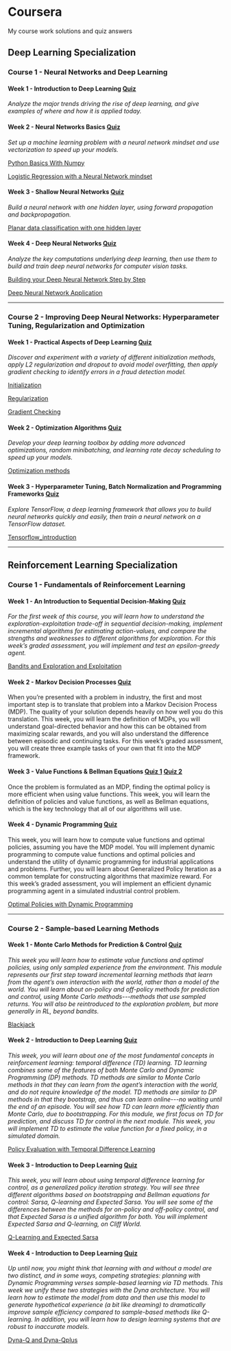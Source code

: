 # Coursera
My course work solutions and quiz answers


## Deep Learning Specialization

### Course 1 - Neural Networks and Deep Learning
#### Week 1 - Introduction to Deep Learning [Quiz](https://github.com/kenzo0619/Coursera/blob/master/Deep_Learning_Specialization/Course_1_Neural_Networks_and_Deep_Learning/Week1/DL_C1_week1_quiz_Introduction_to_deep_learning.png)

*Analyze the major trends driving the rise of deep learning, and give examples of where and how it is applied today.*


#### Week 2 - Neural Networks Basics [Quiz](https://github.com/kenzo0619/Coursera/blob/master/Deep_Learning_Specialization/Course_1_Neural_Networks_and_Deep_Learning/Week2/DL_C1_week2_quiz_Neural_Network_Basics.png)

*Set up a machine learning problem with a neural network mindset and use vectorization to speed up your models.*

[Python Basics With Numpy](https://github.com/kenzo0619/Coursera/blob/master/Deep_Learning_Specialization/Course_1_Neural_Networks_and_Deep_Learning/Week2/DL_C1_week2_1_Python_Basics_With_Numpy_v3a.ipynb)

[Logistic Regression with a Neural Network mindset](https://github.com/kenzo0619/Coursera/blob/master/Deep_Learning_Specialization/Course_1_Neural_Networks_and_Deep_Learning/Week2/DL_C1_week2_2_Logistic_Regression_with_a_Neural_Network_mindset_v6a.ipynb)


#### Week 3 - Shallow Neural Networks [Quiz](https://github.com/kenzo0619/Coursera/blob/master/Deep_Learning_Specialization/Course_1_Neural_Networks_and_Deep_Learning/Week3/DL_C1_week3_quiz_Shallow_Neural_Networks.png)

*Build a neural network with one hidden layer, using forward propagation and backpropagation.* 

[Planar data classification with one hidden layer](https://github.com/kenzo0619/Coursera/blob/master/Deep_Learning_Specialization/Course_1_Neural_Networks_and_Deep_Learning/Week3/DL_C1_week3_Planar_data_classification_with_onehidden_layer_v6c.ipynb)


#### Week 4 - Deep Neural Networks [Quiz](https://github.com/kenzo0619/Coursera/blob/master/Deep_Learning_Specialization/Course_1_Neural_Networks_and_Deep_Learning/Week4/DL_C1_week4_quiz_Key_concepts_on_Deep_Neural_Networks.png)

*Analyze the key computations underlying deep learning, then use them to build and train deep neural networks for computer vision tasks.*

[Building your Deep Neural Network Step by Step](https://github.com/kenzo0619/Coursera/blob/master/Deep_Learning_Specialization/Course_1_Neural_Networks_and_Deep_Learning/Week4/DL_C1_week4_1_Building_your_Deep_Neural_Network_Step_by_Step_v8a.ipynb)

[Deep Neural Network Application](https://github.com/kenzo0619/Coursera/blob/master/Deep_Learning_Specialization/Course_1_Neural_Networks_and_Deep_Learning/Week4/DL_C1_week4_2_Deep%2BNeural%2BNetwork%2B-%2BApplication%2Bv8.ipynb)

---

### Course 2 - Improving Deep Neural Networks: Hyperparameter Tuning, Regularization and Optimization

#### Week 1 - Practical Aspects of Deep Learning [Quiz](https://github.com/kenzo0619/Coursera/blob/master/Deep_Learning_Specialization/Course_2_Improving_Deep_Neural_Networks_Hyperparameter_Tuning_Regularization_and_Optimization/Week1/DL_C2_week1_quiz_Practical_aspects_of_Deep_Learning.png)

*Discover and experiment with a variety of different initialization methods, apply L2 regularization and dropout to avoid model overfitting, then apply gradient checking to identify errors in a fraud detection model.*

[Initialization](https://github.com/kenzo0619/Coursera/blob/master/Deep_Learning_Specialization/Course_2_Improving_Deep_Neural_Networks_Hyperparameter_Tuning_Regularization_and_Optimization/Week1/DL_C2_week1_1_Initialization.ipynb)

[Regularization](https://github.com/kenzo0619/Coursera/blob/master/Deep_Learning_Specialization/Course_2_Improving_Deep_Neural_Networks_Hyperparameter_Tuning_Regularization_and_Optimization/Week1/DL_C2_week1_2_Regularization.ipynb)

[Gradient Checking](https://github.com/kenzo0619/Coursera/blob/master/Deep_Learning_Specialization/Course_2_Improving_Deep_Neural_Networks_Hyperparameter_Tuning_Regularization_and_Optimization/Week1/DL_C2_week1_3_Gradient_Checking.ipynb)


#### Week 2 - Optimization Algorithms [Quiz](https://github.com/kenzo0619/Coursera/blob/master/Deep_Learning_Specialization/Course_2_Improving_Deep_Neural_Networks_Hyperparameter_Tuning_Regularization_and_Optimization/Week2/DL_C2_week2_quiz_Optimization_Algorithms.png)

*Develop your deep learning toolbox by adding more advanced optimizations, random minibatching, and learning rate decay scheduling to speed up your models.*

[Optimization methods](https://github.com/kenzo0619/Coursera/blob/master/Deep_Learning_Specialization/Course_2_Improving_Deep_Neural_Networks_Hyperparameter_Tuning_Regularization_and_Optimization/Week2/DL_C2_week2_Optimization_methods.ipynb)

#### Week 3 - Hyperparameter Tuning, Batch Normalization and Programming Frameworks [Quiz](https://github.com/kenzo0619/Coursera/blob/master/Deep_Learning_Specialization/Course_2_Improving_Deep_Neural_Networks_Hyperparameter_Tuning_Regularization_and_Optimization/Week3/DL_C2_week3_quiz_Hyperparameter_tuning_Batch_Normalization_Programming_Frameworks.png)

*Explore TensorFlow, a deep learning framework that allows you to build neural networks quickly and easily, then train a neural network on a TensorFlow dataset.*

[Tensorflow_introduction](https://github.com/kenzo0619/Coursera/blob/master/Deep_Learning_Specialization/Course_2_Improving_Deep_Neural_Networks_Hyperparameter_Tuning_Regularization_and_Optimization/Week3/DL_C2_week3_Tensorflow_introduction.ipynb)


---
## Reinforcement Learning Specialization


### Course 1 - Fundamentals of Reinforcement Learning
#### Week 1 - An Introduction to Sequential Decision-Making [Quiz](https://github.com/kenzo0619/Coursera/blob/master/Reinforcement_Learning_Specialization/Course_1_Fundamentals_of_Reinforcement_Learning/Week1/RL_C1_week1_quiz_Sequential_Decision_Making.png)

*For the first week of this course, you will learn how to understand the exploration-exploitation trade-off in sequential decision-making, implement incremental algorithms for estimating action-values, and compare the strengths and weaknesses to different algorithms for exploration. For this week’s graded assessment, you will implement and test an epsilon-greedy agent.*

[Bandits and Exploration and Exploitation](https://github.com/kenzo0619/Coursera/blob/master/Reinforcement_Learning_Specialization/Course_1_Fundamentals_of_Reinforcement_Learning/Week1/RL_C1_week1_Bandits_and_Exploration_and_Exploitation.ipynb)

#### Week 2 - Markov Decision Processes [Quiz](https://github.com/kenzo0619/Coursera/blob/master/Reinforcement_Learning_Specialization/Course_1_Fundamentals_of_Reinforcement_Learning/Week2/RL_C1_week2_quiz_MDPs.png)

When you’re presented with a problem in industry, the first and most important step is to translate that problem into a Markov Decision Process (MDP). The quality of your solution depends heavily on how well you do this translation. This week, you will learn the definition of MDPs, you will understand goal-directed behavior and how this can be obtained from maximizing scalar rewards, and you will also understand the difference between episodic and continuing tasks. For this week’s graded assessment, you will create three example tasks of your own that fit into the MDP framework.

#### Week 3 - Value Functions & Bellman Equations [Quiz 1](https://github.com/kenzo0619/Coursera/blob/master/Reinforcement_Learning_Specialization/Course_1_Fundamentals_of_Reinforcement_Learning/Week3/RL_C1_week3_quiz_1_Value_Functions_and_Bellman_Equations.png) [Quiz 2](https://github.com/kenzo0619/Coursera/blob/master/Reinforcement_Learning_Specialization/Course_1_Fundamentals_of_Reinforcement_Learning/Week3/RL_C1_week3_quiz_2_Value_Functions_and_Bellman_Equations.png) 

Once the problem is formulated as an MDP, finding the optimal policy is more efficient when using value functions. This week, you will learn the definition of policies and value functions, as well as Bellman equations, which is the key technology that all of our algorithms will use.


#### Week 4 - Dynamic Programming [Quiz](https://github.com/kenzo0619/Coursera/blob/master/Reinforcement_Learning_Specialization/Course_1_Fundamentals_of_Reinforcement_Learning/Week4/RL_C1_week4_quiz_Dynamic_Programming.png)

This week, you will learn how to compute value functions and optimal policies, assuming you have the MDP model. You will implement dynamic programming to compute value functions and optimal policies and understand the utility of dynamic programming for industrial applications and problems. Further, you will learn about Generalized Policy Iteration as a common template for constructing algorithms that maximize reward. For this week’s graded assessment, you will implement an efficient dynamic programming agent in a simulated industrial control problem.

[Optimal Policies with Dynamic Programming](https://github.com/kenzo0619/Coursera/blob/master/Reinforcement_Learning_Specialization/Course_1_Fundamentals_of_Reinforcement_Learning/Week4/RL_C1_week4_Optimal_Policies_with_Dynamic_Programming.ipynb)

---

### Course 2 - Sample-based Learning Methods
#### Week 1 - Monte Carlo Methods for Prediction & Control [Quiz](https://github.com/kenzo0619/Coursera/blob/master/Reinforcement_Learning_Specialization/Course_2_Sample-based%20Learning%20Methods/Week1/RL_C2_week1_quiz_Monte_Carlo_Methods_for_Prediction_Control.png)

*This week you will learn how to estimate value functions and optimal policies, using only sampled experience from the environment. This module represents our first step toward incremental learning methods that learn from the agent’s own interaction with the world, rather than a model of the world. You will learn about on-policy and off-policy methods for prediction and control, using Monte Carlo methods---methods that use sampled returns. You will also be reintroduced to the exploration problem, but more generally in RL, beyond bandits.*

[Blackjack](https://github.com/kenzo0619/Coursera/blob/master/Reinforcement_Learning_Specialization/Course_2_Sample-based%20Learning%20Methods/Week1/RL_C2_week1_Blackjack.ipynb)

#### Week 2 - Introduction to Deep Learning [Quiz](https://github.com/kenzo0619/Coursera/blob/master/Reinforcement_Learning_Specialization/Course_2_Sample-based%20Learning%20Methods/Week2/RL_C2_week1_quiz_Temporal_Difference_Learning_Methods_for_Prediction.png)

*This week, you will learn about one of the most fundamental concepts in reinforcement learning: temporal difference (TD) learning. TD learning combines some of the features of both Monte Carlo and Dynamic Programming (DP) methods. TD methods are similar to Monte Carlo methods in that they can learn from the agent’s interaction with the world, and do not require knowledge of the model. TD methods are similar to DP methods in that they bootstrap, and thus can learn online---no waiting until the end of an episode. You will see how TD can learn more efficiently than Monte Carlo, due to bootstrapping. For this module, we first focus on TD for prediction, and discuss TD for control in the next module. This week, you will implement TD to estimate the value function for a fixed policy, in a simulated domain.*

[Policy Evaluation with Temporal Difference Learning](https://github.com/kenzo0619/Coursera/blob/master/Reinforcement_Learning_Specialization/Course_2_Sample-based%20Learning%20Methods/Week2/RL_C2_week1_Policy_Evaluation_with_Temporal_Difference_Learning.ipynb)

#### Week 3 - Introduction to Deep Learning [Quiz](https://github.com/kenzo0619/Coursera/blob/master/Reinforcement_Learning_Specialization/Course_2_Sample-based%20Learning%20Methods/Week3/RL_C2_week3_quiz_Temporal_Difference_Learning_Methods_for_Control.png)

*This week, you will learn about using temporal difference learning for control, as a generalized policy iteration strategy. You will see three different algorithms based on bootstrapping and Bellman equations for control: Sarsa, Q-learning and Expected Sarsa. You will see some of the differences between the methods for on-policy and off-policy control, and that Expected Sarsa is a unified algorithm for both. You will implement Expected Sarsa and Q-learning, on Cliff World.*

[Q-Learning and Expected Sarsa](https://github.com/kenzo0619/Coursera/blob/master/Reinforcement_Learning_Specialization/Course_2_Sample-based%20Learning%20Methods/Week3/RL_C2_week3_Q-Learning_and_Expected_Sarsa.ipynb)

#### Week 4 - Introduction to Deep Learning [Quiz](https://github.com/kenzo0619/Coursera/blob/master/Reinforcement_Learning_Specialization/Course_2_Sample-based%20Learning%20Methods/Week4/RL_C2_week4_quiz_Planning_Learning_Acting.png)

*Up until now, you might think that learning with and without a model are two distinct, and in some ways, competing strategies: planning with Dynamic Programming verses sample-based learning via TD methods. This week we unify these two strategies with the Dyna architecture. You will learn how to estimate the model from data and then use this model to generate hypothetical experience (a bit like dreaming) to dramatically improve sample efficiency compared to sample-based methods like Q-learning. In addition, you will learn how to design learning systems that are robust to inaccurate models.*

[Dyna-Q and Dyna-Qplus](https://github.com/kenzo0619/Coursera/blob/master/Reinforcement_Learning_Specialization/Course_2_Sample-based%20Learning%20Methods/Week4/RL_C2_week4_Dyna-Q_and_Dyna-Qplus.ipynb)


